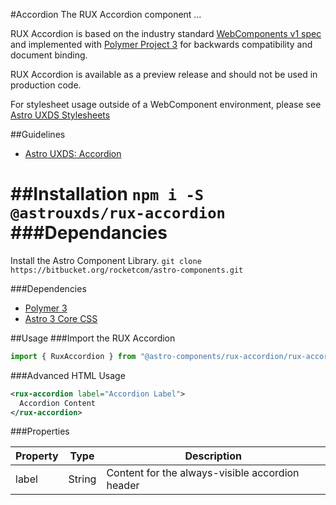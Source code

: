 #Accordion
The RUX Accordion component …

RUX Accordion is based on the industry standard [WebComponents v1 spec](https://html.spec.whatwg.org/multipage/custom-elements.html) and implemented with [Polymer Project 3](https://www.polymer-project.org) for backwards compatibility and document binding.

RUX Accordion is available as a preview release and should not be used in production code.

For stylesheet usage outside of a WebComponent environment, please see [Astro UXDS Stylesheets](https://bitbucket.org/rocketcom/astro-styles)

##Guidelines

* [Astro UXDS: Accordion](https://www.astrouxds.com/ui-components/accordion)

##Installation
`npm i -S @astrouxds/rux-accordion`
###Dependancies
=======
Install the Astro Component Library.
`git clone https://bitbucket.org/rocketcom/astro-components.git`

###Dependencies

* [Polymer 3](https://www.polymer-project.com)
* [Astro 3 Core CSS](https://bitbucket.org/rocketcom/astro-styles/src/master/)

##Usage
###Import the RUX Accordion

```javascript
import { RuxAccordion } from "@astro-components/rux-accordion/rux-accordion.js";
```

###Advanced HTML Usage

```xml
<rux-accordion label="Accordion Label">
  Accordion Content
</rux-accordion>
```

###Properties

| Property | Type | Description |
| -------- | ---- | ----------- |
| label         | String     | Content for the always-visible accordion header            |  
